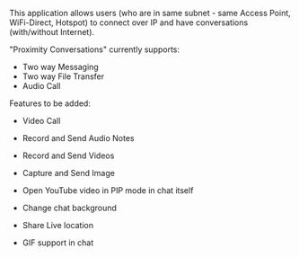 This application allows users (who are in same subnet - same Access Point, WiFi-Direct, Hotspot) to connect over IP  and have conversations (with/without Internet).

"Proximity Conversations" currently supports:
- Two way Messaging
- Two way File Transfer
- Audio Call

Features to be added:
- Video Call
  
- Record and Send Audio Notes
- Record and Send Videos
- Capture and Send Image
  
- Open YouTube video in PIP mode in chat itself
- Change chat background
- Share Live location
- GIF support in chat
